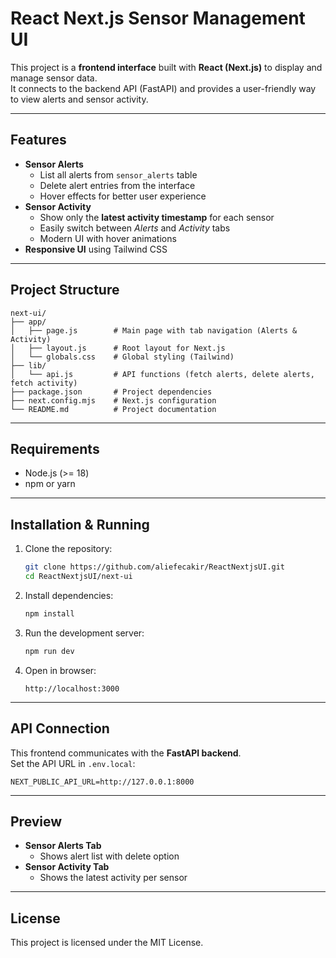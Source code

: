 # React Next.js Sensor Management UI

This project is a **frontend interface** built with **React (Next.js)** to display and manage sensor data.  
It connects to the backend API (FastAPI) and provides a user-friendly way to view alerts and sensor activity.

---

## Features
- **Sensor Alerts**
  - List all alerts from `sensor_alerts` table
  - Delete alert entries from the interface
  - Hover effects for better user experience
- **Sensor Activity**
  - Show only the **latest activity timestamp** for each sensor
  - Easily switch between *Alerts* and *Activity* tabs
  - Modern UI with hover animations
- **Responsive UI** using Tailwind CSS

---

## Project Structure
```
next-ui/
├── app/
│   ├── page.js        # Main page with tab navigation (Alerts & Activity)
│   ├── layout.js      # Root layout for Next.js
│   └── globals.css    # Global styling (Tailwind)
├── lib/
│   └── api.js         # API functions (fetch alerts, delete alerts, fetch activity)
├── package.json       # Project dependencies
├── next.config.mjs    # Next.js configuration
└── README.md          # Project documentation
```

---

## Requirements
- Node.js (>= 18)
- npm or yarn

---

## Installation & Running
1. Clone the repository:
   ```bash
   git clone https://github.com/aliefecakir/ReactNextjsUI.git
   cd ReactNextjsUI/next-ui
   ```

2. Install dependencies:
   ```bash
   npm install
   ```

3. Run the development server:
   ```bash
   npm run dev
   ```

4. Open in browser:
   ```
   http://localhost:3000
   ```

---

## API Connection
This frontend communicates with the **FastAPI backend**.  
Set the API URL in `.env.local`:

```
NEXT_PUBLIC_API_URL=http://127.0.0.1:8000
```

---

## Preview
- **Sensor Alerts Tab**
  - Shows alert list with delete option
- **Sensor Activity Tab**
  - Shows the latest activity per sensor

---

## License
This project is licensed under the MIT License.
